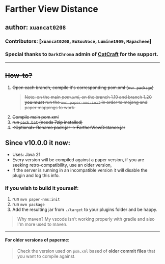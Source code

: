 # Farther View Distance

## author: `xuancat0208`

### Contributors: [``xuancat0208``, ``EuSouVoce``, ``Lumine1909``, ``Mapacheee``]

### Special thanks to `DarkChroma` admin of [CatCraft](https://catcraft.net/) for the support.

---

## ~~How-to?~~

1. ~~Open each branch, compile it's corresponding pom.xml (`mvn package`)~~
    > ~~Note: on the main _pom.xml_, on the branch 1.19 and branch 1.20 **you must** run the `mvn paper-nms:init` in order to mojang and paper mappings to work.~~
2. ~~Compile main pom.xml~~
3. ~~run `pack.bat` (needs 7zip installed)~~
4. ~~\<Optional> Rename pack.jar -> FartherViewDistance.jar~~

## Since v10.0.0 **it now**:
*  Uses: Java 21
* Every version will be compiled against a paper version, if you are seeking retro-compatibility, use an older version,
* If the server is running in an incompatible version it will disable the plugin and log this info.

### If you wish to build it yourself:

1. run `mvn paper-nms:init`
2. run `mvn package`
3. Add the resulting jar from `./target` to your plugins folder and be happy.

> Why maven? My vscode isn't working properly with gradle and also I'm more used to maven.

---

#### For older versions of papermc: 
> Check the version used on `pom.xml` based of **older commit files** that you want to compile against.
